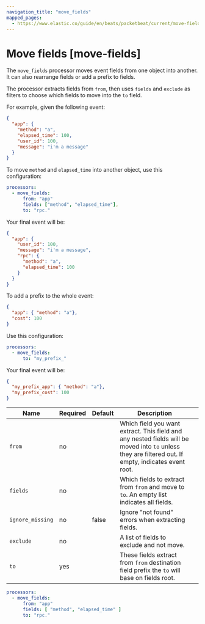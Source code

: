 ```yaml
---
navigation_title: "move_fields"
mapped_pages:
  - https://www.elastic.co/guide/en/beats/packetbeat/current/move-fields.html
---
```


# Move fields [move-fields]


The `move_fields` processor moves event fields from one object into another. It can also rearrange fields or add a prefix to fields.

The processor extracts fields from `from`, then uses `fields` and `exclude` as filters to choose which fields to move into the `to` field.

For example, given the following event:

```json
{
  "app": {
    "method": "a",
    "elapsed_time": 100,
    "user_id": 100,
    "message": "i'm a message"
  }
}
```

To move `method` and `elapsed_time` into another object, use this configuration:

```yaml
processors:
  - move_fields:
      from: "app"
      fields: ["method", "elapsed_time"],
      to: "rpc."
```

Your final event will be:

```json
{
  "app": {
    "user_id": 100,
    "message": "i'm a message",
    "rpc": {
      "method": "a",
      "elapsed_time": 100
    }
  }
}
```

To add a prefix to the whole event:

```json
{
  "app": { "method": "a"},
  "cost": 100
}
```

Use this configuration:

```yaml
processors:
  - move_fields:
      to: "my_prefix_"
```

Your final event will be:

```json
{
  "my_prefix_app": { "method": "a"},
  "my_prefix_cost": 100
}
```

| Name | Required | Default | Description |  |
| --- | --- | --- | --- | --- |
| `from` | no |  | Which field you want extract. This field and any nested fields will be moved into `to` unless they are filtered out. If empty, indicates event root. |  |
| `fields` | no |  | Which fields to extract from `from` and move to `to`. An empty list indicates all fields. |  |
| `ignore_missing` | no | false | Ignore "not found" errors when extracting fields. |  |
| `exclude` | no |  | A list of fields to exclude and not move. |  |
| `to` | yes |  | These fields extract from `from` destination field prefix the `to` will base on fields root. |  |

```yaml
processors:
  - move_fields:
      from: "app"
      fields: [ "method", "elapsed_time" ]
      to: "rpc."
```


